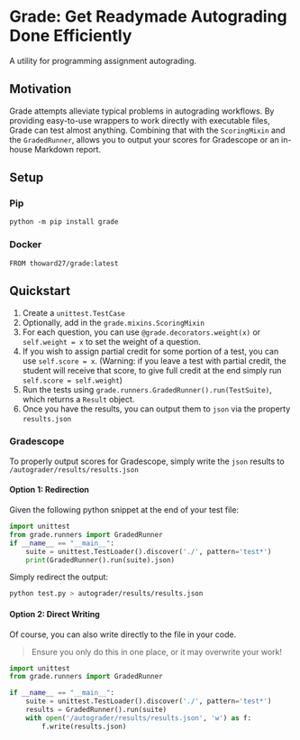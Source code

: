 # Grade: Get Readymade Autograding Done Efficiently

A utility for programming assignment autograding.

## Motivation

Grade attempts alleviate typical problems in autograding workflows.
By providing easy-to-use wrappers to work directly with executable files, Grade can test almost anything.
Combining that with the `ScoringMixin` and the `GradedRunner`, allows you to output your scores for Gradescope or an in-house Markdown report.

## Setup

### Pip

`python -m pip install grade`

### Docker

```docker
FROM thoward27/grade:latest
```

## Quickstart

1. Create a `unittest.TestCase`
2. Optionally, add in the `grade.mixins.ScoringMixin`
3. For each question, you can use `@grade.decorators.weight(x)` or `self.weight = x` to set the weight of a question.
4. If you wish to assign partial credit for some portion of a test, you can use `self.score = x`. (Warning: if you leave a test with partial credit, the student will receive that score, to give full credit at the end simply run `self.score = self.weight`)
5. Run the tests using `grade.runners.GradedRunner().run(TestSuite)`, which returns a `Result` object.
6. Once you have the results, you can output them to `json` via the property `results.json`

### Gradescope

To properly output scores for Gradescope, simply write the `json` results to `/autograder/results/results.json`

#### Option 1: Redirection

Given the following python snippet at the end of your test file:

```python
import unittest
from grade.runners import GradedRunner
if __name__ == "__main__":
    suite = unittest.TestLoader().discover('./', pattern='test*')
    print(GradedRunner().run(suite).json)
```

Simply redirect the output:

```bash
python test.py > autograder/results/results.json
```

#### Option 2: Direct Writing

Of course, you can also write directly to the file in your code.

> Ensure you only do this in one place, or it may overwrite your work!

```python
import unittest
from grade.runners import GradedRunner

if __name__ == "__main__":
    suite = unittest.TestLoader().discover('./', pattern='test*')
    results = GradedRunner().run(suite)
    with open('/autograder/results/results.json', 'w') as f:
        f.write(results.json)
```
